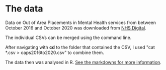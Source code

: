 # The data

Data on Out of Area Placements in Mental Health services from between October 2016 and October 2020 was downloaded from [NHS Digital](https://digital.nhs.uk/data-and-information/publications/statistical/out-of-area-placements-in-mental-health-services).

The individual CSVs can be merged using the command line.

After navigating with **cd** to the folder that contained the CSV, I used "cat *.csv > oaps2016to2020.csv" to combine them. 

The data then was analysed in R. [See the markdowns for more information](https://github.com/vfillis/out-of-area-placements/tree/main/analysis).
